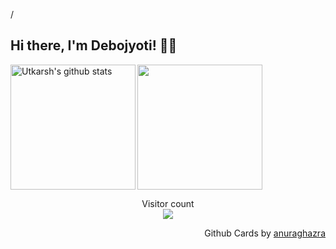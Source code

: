 <p align="left">/

## Hi there, I'm Debojyoti! 👋🏻 
<!--
I'm Full Stack Developer with a serious passion for UI effects, animations and creating intuitive, dynamic user experiences with highly scalable backend. <br>
<br>
🌱 I’m currently learning React.js <br>
  <p>
<br>
-->
<img align="left" height="200px" src="https://github-readme-stats.vercel.app/api?username=utkarsh914&show_icons=true&count_private=true&title_color=e6005c" alt="Utkarsh's github stats" />
<img align="centre" height="200px" src="https://github-readme-stats.vercel.app/api/top-langs/?username=utkarsh914&title_color=e6005c" />

<p align="center"> 
  Visitor count<br>
  <img src="https://profile-counter.glitch.me/Debojyoti1915001/count.svg" />
</p>

<p align="right">
Github Cards by <a href="https://github.com/anuraghazra">anuraghazra</a>
</p>
